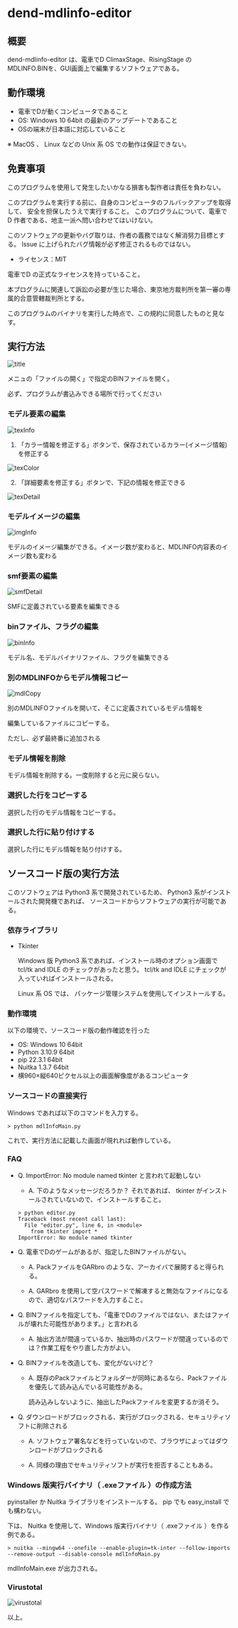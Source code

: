 # dend-mdlinfo-editor

## 概要

dend-mdlinfo-editor は、電車でD ClimaxStage、RisingStage のMDLINFO.BINを、GUI画面上で編集するソフトウェアである。

## 動作環境

* 電車でDが動くコンピュータであること
* OS: Windows 10 64bit の最新のアップデートであること
* OSの端末が日本語に対応していること

※ MacOS 、 Linux などの Unix 系 OS での動作は保証できない。

## 免責事項

このプログラムを使用して発生したいかなる損害も製作者は責任を負わない。

このプログラムを実行する前に、自身のコンピュータのフルバックアップを取得して、
安全を担保したうえで実行すること。
このプログラムについて、電車でD 作者である、地主一派へ問い合わせてはいけない。

このソフトウェアの更新やバグ取りは、作者の義務ではなく解消努力目標とする。
Issue に上げられたバグ情報が必ず修正されるものではない。

* ライセンス：MIT

電車でD の正式なライセンスを持っていること。

本プログラムに関連して訴訟の必要が生じた場合、東京地方裁判所を第一審の専属的合意管轄裁判所とする。

このプログラムのバイナリを実行した時点で、この規約に同意したものと見なす。

## 実行方法

![title](https://github.com/khttemp/dend-mdlinfo-editor/blob/main/image/title.png)

メニュの「ファイルの開く」で指定のBINファイルを開く。

必ず、プログラムが書込みできる場所で行ってください

### モデル要素の編集

![texInfo](https://github.com/khttemp/dend-mdlinfo-editor/blob/main/image/texInfo.png)

1. 「カラー情報を修正する」ボタンで、保存されているカラー(イメージ情報)を修正する

![texColor](https://github.com/khttemp/dend-mdlinfo-editor/blob/main/image/texColor.png)

2. 「詳細要素を修正する」ボタンで、下記の情報を修正できる

![texDetail](https://github.com/khttemp/dend-mdlinfo-editor/blob/main/image/texDetail.png)

### モデルイメージの編集

![imgInfo](https://github.com/khttemp/dend-mdlinfo-editor/blob/main/image/imgInfo.png)

モデルのイメージ編集ができる。イメージ数が変わると、MDLINFO内容表のイメージ数も変わる

### smf要素の編集

![smfDetail](https://github.com/khttemp/dend-mdlinfo-editor/blob/main/image/smfDetail.png)

SMFに定義されている要素を編集できる

### binファイル、フラグの編集

![binInfo](https://github.com/khttemp/dend-mdlinfo-editor/blob/main/image/binInfo.png)

モデル名、モデルバイナリファイル、フラグを編集できる

### 別のMDLINFOからモデル情報コピー

![mdlCopy](https://github.com/khttemp/dend-mdlinfo-editor/blob/main/image/mdlCopy.png)

別のMDLINFOファイルを開いて、そこに定義されているモデル情報を

編集しているファイルにコピーする。

ただし、必ず最終番に追加される

### モデル情報を削除

モデル情報を削除する。一度削除すると元に戻らない。

### 選択した行をコピーする

選択した行のモデル情報をコピーする。

### 選択した行に貼り付けする

選択した行にモデル情報を貼り付けする。

## ソースコード版の実行方法

このソフトウェアは Python3 系で開発されているため、 Python3 系がインストールされた開発機であれば、
ソースコードからソフトウェアの実行が可能である。


### 依存ライブラリ

* Tkinter

  Windows 版 Python3 系であれば、インストール時のオプション画面で tcl/tk and IDLE のチェックがあったと思う。
  tcl/tk and IDLE にチェックが入っていればインストールされる。
  
  Linux 系 OS では、 パッケージ管理システムを使用してインストールする。

### 動作環境

以下の環境で、ソースコード版の動作確認を行った

* OS: Windows 10 64bit
* Python 3.10.9 64bit
* pip 22.3.1 64bit
* Nuitka 1.3.7 64bit
* 横960×縦640ピクセル以上の画面解像度があるコンピュータ

### ソースコードの直接実行

Windows であれば以下のコマンドを入力する。


````
> python mdlInfoMain.py
````

これで、実行方法に記載した画面が現れれば動作している。

### FAQ

* Q. ImportError: No module named tkinter と言われて起動しない

  * A. 下のようなメッセージだろうか？ それであれば、 tkinter がインストールされていないので、インストールすること。
  
  ````
  > python editor.py
  Traceback (most recent call last):
    File "editor.py", line 6, in <module>
      from tkinter import *
  ImportError: No module named tkinter
  ````


* Q. 電車でDのゲームがあるが、指定したBINファイルがない。  

  * A. PackファイルをGARbro のような、アーカイバで展開すると得られる。

  * A. GARbro を使用して空パスワードで解凍すると無効なファイルになるので、適切なパスワードを入力すること。


* Q. BINファイルを指定しても、「電車でDのファイルではない、またはファイルが壊れた可能性があります。」と言われる

  * A. 抽出方法が間違っているか、抽出時のパスワードが間違っているのでは？作業工程をやり直した方がよい。

* Q. BINファイルを改造しても、変化がないけど？

  * A. 既存のPackファイルとフォルダーが同時にあるなら、Packファイルを優先して読み込んでいる可能性がある。

    読み込みしないように、抽出したPackファイルを変更するか消そう。

* Q. ダウンロードがブロックされる、実行がブロックされる、セキュリティソフトに削除される

  * A. ソフトウェア署名などを行っていないので、ブラウザによってはダウンロードがブロックされる

  * A. 同様の理由でセキュリティソフトが実行を拒否することもある。


### Windows 版実行バイナリ（ .exeファイル ）の作成方法

pyinstaller か Nuitka ライブラリをインストールする。 pip でも  easy_install  でも構わない。

下は、 Nuitka を使用して、Windows 版実行バイナリ（ .exeファイル ）を作る例である。

````
> nuitka --mingw64 --onefile --enable-plugin=tk-inter --follow-imports --remove-output --disable-console mdlInfoMain.py
````

mdlInfoMain.exe が出力される。

### Virustotal

![virustotal](https://github.com/khttemp/dend-mdlinfo-editor/blob/main/image/virustotal.png)

以上。